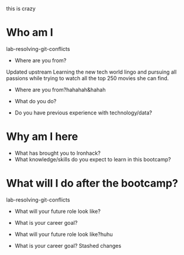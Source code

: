 
 this is crazy
 
# Who am I

lab-resolving-git-conflicts
* Where are you from?

Updated upstream
Learning the new tech world lingo and pursuing all passions while trying to watch all the top 250 movies she can find.

* Where are you from?hahahah&hahah

* What do you do?
* Do you have previous experience with technology/data?

# Why am I here

* What has brought you to Ironhack?
* What knowledge/skills do you expect to learn in this bootcamp?

# What will I do after the bootcamp?

lab-resolving-git-conflicts
* What will your future role look like?
* What is your career goal?

* What will your future role look like?huhu
* What is your career goal?
Stashed changes

